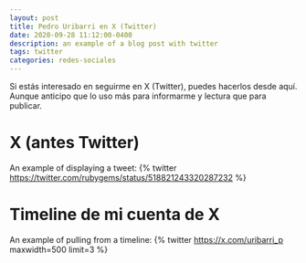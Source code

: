 ```yaml
---
layout: post
title: Pedro Uribarri en X (Twitter)
date: 2020-09-28 11:12:00-0400
description: an example of a blog post with twitter
tags: twitter
categories: redes-sociales
---
```


Si estás interesado en seguirme en X (Twitter), puedes hacerlos desde aquí. Aunque anticipo que lo uso más para informarme y lectura que para publicar.

# X (antes Twitter)

An example of displaying a tweet:
{% twitter https://twitter.com/rubygems/status/518821243320287232 %}

# Timeline de mi cuenta de X

An example of pulling from a timeline:
{% twitter https://x.com/uribarri_p maxwidth=500 limit=3 %}

